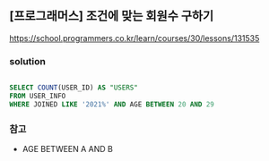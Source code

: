 ## [프로그래머스] 조건에 맞는 회원수 구하기
https://school.programmers.co.kr/learn/courses/30/lessons/131535

### solution
```SQL

SELECT COUNT(USER_ID) AS "USERS"
FROM USER_INFO
WHERE JOINED LIKE '2021%' AND AGE BETWEEN 20 AND 29
```

### 참고
- AGE BETWEEN A AND B